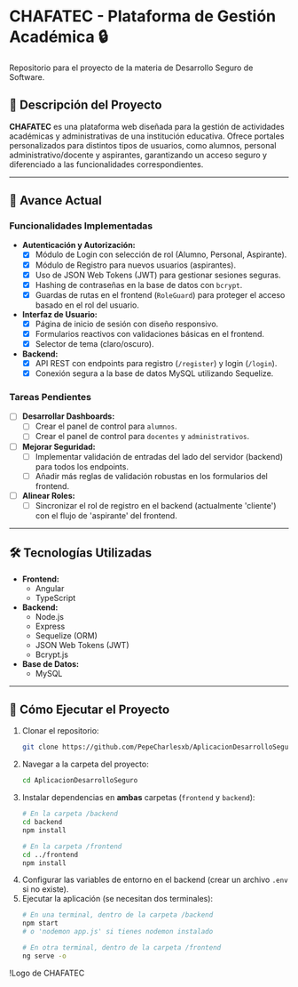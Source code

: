 # CHAFATEC - Plataforma de Gestión Académica 🔒

Repositorio para el proyecto de la materia de Desarrollo Seguro de Software.

## 📝 Descripción del Proyecto

**CHAFATEC** es una plataforma web diseñada para la gestión de actividades académicas y administrativas de una institución educativa. Ofrece portales personalizados para distintos tipos de usuarios, como alumnos, personal administrativo/docente y aspirantes, garantizando un acceso seguro y diferenciado a las funcionalidades correspondientes.

---

## 🚀 Avance Actual

### Funcionalidades Implementadas
*   **Autenticación y Autorización:**
    *   [X] Módulo de Login con selección de rol (Alumno, Personal, Aspirante).
    *   [X] Módulo de Registro para nuevos usuarios (aspirantes).
    *   [X] Uso de JSON Web Tokens (JWT) para gestionar sesiones seguras.
    *   [X] Hashing de contraseñas en la base de datos con `bcrypt`.
    *   [X] Guardas de rutas en el frontend (`RoleGuard`) para proteger el acceso basado en el rol del usuario.
*   **Interfaz de Usuario:**
    *   [X] Página de inicio de sesión con diseño responsivo.
    *   [X] Formularios reactivos con validaciones básicas en el frontend.
    *   [X] Selector de tema (claro/oscuro).
*   **Backend:**
    *   [X] API REST con endpoints para registro (`/register`) y login (`/login`).
    *   [X] Conexión segura a la base de datos MySQL utilizando Sequelize.

### Tareas Pendientes
*   [ ] **Desarrollar Dashboards:**
    *   [ ] Crear el panel de control para `alumnos`.
    *   [ ] Crear el panel de control para `docentes` y `administrativos`.
*   [ ] **Mejorar Seguridad:**
    *   [ ] Implementar validación de entradas del lado del servidor (backend) para todos los endpoints.
    *   [ ] Añadir más reglas de validación robustas en los formularios del frontend.
*   [ ] **Alinear Roles:**
    *   [ ] Sincronizar el rol de registro en el backend (actualmente 'cliente') con el flujo de 'aspirante' del frontend.

---

## 🛠️ Tecnologías Utilizadas

*   **Frontend:**
    *   Angular
    *   TypeScript
*   **Backend:**
    *   Node.js
    *   Express
    *   Sequelize (ORM)
    *   JSON Web Tokens (JWT)
    *   Bcrypt.js
*   **Base de Datos:**
    *   MySQL

---

## 🏃 Cómo Ejecutar el Proyecto

1.  Clonar el repositorio:
    ```bash
    git clone https://github.com/PepeCharlesxb/AplicacionDesarrolloSeguro.git
    ```
2.  Navegar a la carpeta del proyecto:
    ```bash
    cd AplicacionDesarrolloSeguro
    ```
3.  Instalar dependencias en **ambas** carpetas (`frontend` y `backend`):
    ```bash
    # En la carpeta /backend
    cd backend
    npm install
    
    # En la carpeta /frontend
    cd ../frontend
    npm install
    ```
4.  Configurar las variables de entorno en el backend (crear un archivo `.env` si no existe).
5.  Ejecutar la aplicación (se necesitan dos terminales):
    ```bash
    # En una terminal, dentro de la carpeta /backend
    npm start 
    # o 'nodemon app.js' si tienes nodemon instalado
    
    # En otra terminal, dentro de la carpeta /frontend
    ng serve -o
    ```

!Logo de CHAFATEC